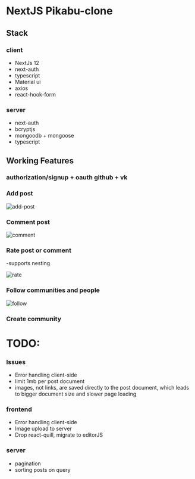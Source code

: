 # NextJS Pikabu-clone

## Stack

### client
- NextJs 12
- next-auth
- typescript
- Material ui
- axios
- react-hook-form

### server
- next-auth
- bcryptjs
- mongoodb + mongoose
- typescript

## Working Features

### authorization/signup + oauth github + vk

### Add post
![add-post](https://user-images.githubusercontent.com/91819279/156527414-5d510d15-da82-41b2-905e-1f22fbdb16c3.gif)


### Comment post
![comment](https://user-images.githubusercontent.com/91819279/156527439-e87c4d47-b767-4097-b48f-37da0111483a.gif)

### Rate post or comment
-supports nesting

![rate](https://user-images.githubusercontent.com/91819279/156527524-b41fc6f4-0813-43d7-97db-52e50bb8a291.gif)

### Follow communities and people
![follow ](https://user-images.githubusercontent.com/91819279/156527461-e9711709-b3c0-489e-a108-2b3168397156.gif)

### Create community

# TODO:

### Issues
- Error handling client-side
- limit 1mb per post document
- images, not links, are saved directly to the post document, which leads to bigger document size and slower page loading

### frontend
- Error handling client-side
- Image upload to server
- Drop react-quill, migrate to editorJS

### server
- pagination
- sorting posts on query

